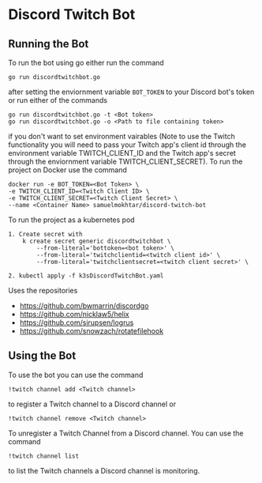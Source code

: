# Discord Twitch Bot
## Running the Bot
To run the bot using go either run the command
```
go run discordtwitchbot.go
```
after setting the enviornment variable `BOT_TOKEN` to your Discord bot's token or run either of the commands
```
go run discordtwitchbot.go -t <Bot token>
go run discordtwitchbot.go -o <Path to file containing token>
```
if you don't want to set environment vairables (Note to use the Twitch functionality you will need to pass your Twitch app's client id through the environment variable TWITCH_CLIENT_ID and the Twitch app's secret through the enviornment variable TWITCH_CLIENT_SECRET). To run the project on Docker use the command

```
docker run -e BOT_TOKEN=<Bot Token> \
-e TWITCH_CLIENT_ID=<Twitch Client ID> \
-e TWITCH_CLIENT_SECRET=<Twitch Client Secret> \
--name <Container Name> samuelmokhtar/discord-twitch-bot
```
To run the project as a kubernetes pod 
```
1. Create secret with 
    k create secret generic discordtwitchbot \
        --from-literal='bottoken=<bot token>' \
        --from-literal='twitchclientid=<twitch client id>' \
        --from-literal='twitchclientsecret=<twitch client secret>' \
    
2. kubectl apply -f k3sDiscordTwitchBot.yaml
```
Uses the repositories 
* https://github.com/bwmarrin/discordgo
* https://github.com/nicklaw5/helix
* https://github.com/sirupsen/logrus
* https://github.com/snowzach/rotatefilehook

## Using the Bot

To use the bot you can use the command
```
!twitch channel add <Twitch channel>
```
to register a Twitch channel to a Discord channel or
```
!twitch channel remove <Twitch channel>
```
To unregister a Twitch Channel from a Discord channel. You can use the command
```
!twitch channel list
```
to list the Twitch channels a Discord channel is monitoring.
